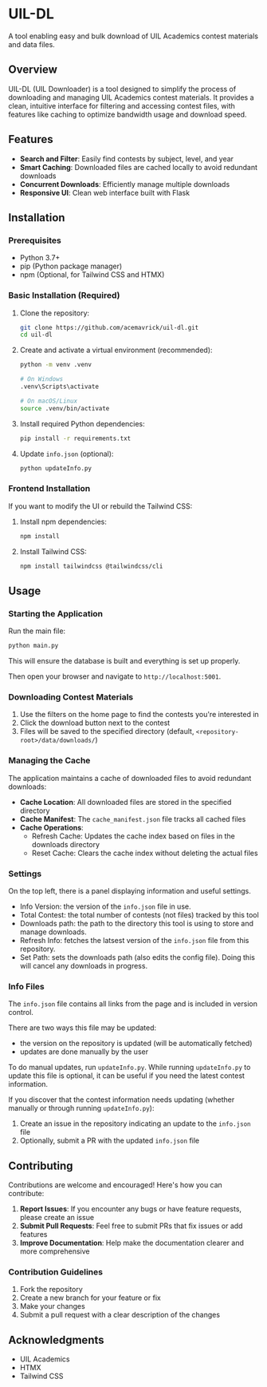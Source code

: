 # UIL-DL

A tool enabling easy and bulk download of UIL Academics contest materials and data files.

## Overview

UIL-DL (UIL Downloader) is a tool designed to simplify the process of downloading and managing UIL Academics contest materials.
It provides a clean, intuitive interface for filtering and accessing contest files, with features like caching to optimize bandwidth usage and download speed.

## Features

- **Search and Filter**: Easily find contests by subject, level, and year
- **Smart Caching**: Downloaded files are cached locally to avoid redundant downloads
- **Concurrent Downloads**: Efficiently manage multiple downloads
- **Responsive UI**: Clean web interface built with Flask

## Installation

### Prerequisites

- Python 3.7+
- pip (Python package manager)
- npm (Optional, for Tailwind CSS and HTMX)

### Basic Installation (Required)

1. Clone the repository:

   ```bash
   git clone https://github.com/acemavrick/uil-dl.git
   cd uil-dl
   ```

2. Create and activate a virtual environment (recommended):

   ```bash
   python -m venv .venv
   
   # On Windows
   .venv\Scripts\activate
   
   # On macOS/Linux
   source .venv/bin/activate
   ```

3. Install required Python dependencies:

   ```bash
   pip install -r requirements.txt
   ```

4. Update `info.json` (optional):

   ```bash
   python updateInfo.py
   ```

### Frontend Installation

If you want to modify the UI or rebuild the Tailwind CSS:

1. Install npm dependencies:

   ```bash
   npm install
   ```

2. Install Tailwind CSS:

   ```bash
   npm install tailwindcss @tailwindcss/cli
   ```

## Usage

### Starting the Application

Run the main file:

```bash
python main.py
```

This will ensure the database is built and everything is set up properly.  

Then open your browser and navigate to `http://localhost:5001`.

### Downloading Contest Materials

1. Use the filters on the home page to find the contests you're interested in
2. Click the download button next to the contest
3. Files will be saved to the specified directory (default, `<repository-root>/data/downloads/`)

### Managing the Cache

The application maintains a cache of downloaded files to avoid redundant downloads:

- **Cache Location**: All downloaded files are stored in the specified directory
- **Cache Manifest**: The `cache_manifest.json` file tracks all cached files
- **Cache Operations**:
  - Refresh Cache: Updates the cache index based on files in the downloads directory
  - Reset Cache: Clears the cache index without deleting the actual files

### Settings

On the top left, there is a panel displaying information and useful settings.  

- Info Version: the version of the `info.json` file in use.
- Total Contest: the total number of contests (not files) tracked by this tool
- Downloads path: the path to the directory this tool is using to store and manage downloads.
- Refresh Info: fetches the latsest version of the `info.json` file from this repository.
- Set Path: sets the downloads path (also edits the config file). Doing this will cancel any downloads in progress.

### Info Files

The `info.json` file contains all links from the page and is included in version control.  

There are two ways this file may be updated:  

- the version on the repository is updated (will be automatically fetched)
- updates are done manually by the user

To do manual updates, run `updateInfo.py`. While running `updateInfo.py` to update this file is optional, it can be useful if you need the latest contest information.

If you discover that the contest information needs updating (whether manually or through running `updateInfo.py`):

1. Create an issue in the repository indicating an update to the `info.json` file
2. Optionally, submit a PR with the updated `info.json` file

## Contributing

Contributions are welcome and encouraged! Here's how you can contribute:

1. **Report Issues**: If you encounter any bugs or have feature requests, please create an issue
2. **Submit Pull Requests**: Feel free to submit PRs that fix issues or add features
3. **Improve Documentation**: Help make the documentation clearer and more comprehensive

### Contribution Guidelines

1. Fork the repository
2. Create a new branch for your feature or fix
3. Make your changes
4. Submit a pull request with a clear description of the changes

## Acknowledgments

- UIL Academics
- HTMX
- Tailwind CSS

